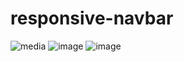 # responsive-navbar
![media](https://user-images.githubusercontent.com/115239975/222331438-5e04eea3-e6f8-498a-8a1d-ac116cbf369a.gif)
![image](https://user-images.githubusercontent.com/115239975/215493319-a73b523a-5c7f-48c3-9045-900edf0db8d5.png)
![image](https://user-images.githubusercontent.com/115239975/215493975-ed68dcdf-53be-43eb-842e-5652ccf75d43.png)

